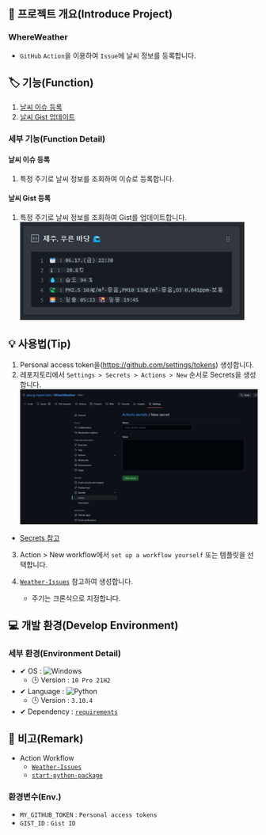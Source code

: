 ## 📕 프로젝트 개요(Introduce Project)

### WhereWeather

* `GitHub` `Action`을 이용하여 `Issue`에 날씨 정보를 등록합니다.

## 🏷️ 기능(Function)

1. [날씨 이슈 등록](#날씨-이슈-등록)
1. [날씨 Gist 업데이트](#날씨-Gist-등록)

### 세부 기능(Function Detail)

#### 날씨 이슈 등록

   1. 특정 주기로 날씨 정보를 조회하여 이슈로 등록합니다.

#### 날씨 Gist 등록
   1. 특정 주기로 날씨 정보를 조회하여 Gist를 업데이트합니다.
   ![Pinned](/img/Pinned-JejuPureunBadand.PNG)

## 💡 사용법(Tip)

1. Personal access token을(<https://github.com/settings/tokens>) 생성합니다.
2. 레포지토리에서 `Settings > Secrets > Actions > New` 순서로 Secrets을 생성합니다.
  ![New Secret](/img/New%20Secret.PNG)

* [Secrets 참고](#환경변수env)

3. Action > New workflow에서 `set up a workflow yourself` 또는 템플릿을 선택합니다.

4. [`Weather-Issues`](/.github/workflows/Weather-Issues.yml) 참고하여 생성합니다.
    * 주기는 크론식으로 지정합니다.

## 💻 개발 환경(Develop Environment)

### 세부 환경(Environment Detail)

* ✔ OS : ![Windows](https://img.shields.io/badge/Windows-0078D6?style=flat-square&logo=Windows&logoColor=white)
  * 🕒 Version : `10 Pro 21H2`
* ✔ Language : ![Python](https://img.shields.io/badge/Python-3776AB?style=flat-square&logo=Python&logoColor=white)
  * 🕒 Version : `3.10.4`
* ✔ Dependency : [`requirements`](/requirements.txt)

## 📖 비고(Remark)
* Action Workflow
  * [`Weather-Issues`](/.github/workflows/Weather-Issues.yml)
  * [`start-python-package`](/.github/workflows/start-python-package.yml)

### 환경변수(Env.)

  * `MY_GITHUB_TOKEN` : `Personal access tokens`
  * `GIST_ID` : `Gist ID`

